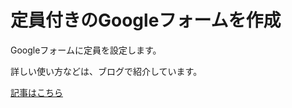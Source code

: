 # 定員付きのGoogleフォームを作成
Googleフォームに定員を設定します。

詳しい使い方などは、ブログで紹介しています。

[記事はこちら](https://r-40021.github.io/blog/google/2021/09/16/form-limit.html)
